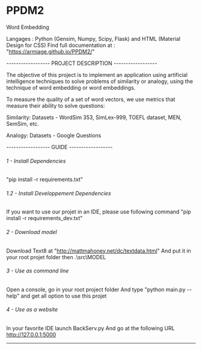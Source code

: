 # PPDM2
Word Embedding

Langages : Python (Gensim, Numpy, Scipy, Flask) and HTML (Material Design for CSS)
Find full documentation at : "https://armiage.github.io/PPDM2/"

------------------ PROJECT DESCRIPTION ------------------

The objective of this project is to implement an application using artificial intelligence techniques to solve problems of similarity or analogy, using the technique of word embedding or word embeddings.

To measure the quality of a set of word vectors, we use metrics that measure their ability to solve questions:

Similarity: Datasets - WordSim 353, SimLex-999, TOEFL dataset, MEN, SemSim, etc.

Analogy: Datasets - Google Questions

------------------ GUIDE ------------------

###### 1 - Install Dependencies
"pip install -r requirements.txt"

###### 1.2 - Install Developpement Dependencies
If you want to use our projet in an IDE, please use following command
"pip install -r requirements_dev.txt"

###### 2 - Download model
Download Text8 at "http://mattmahoney.net/dc/textdata.html"
And put it in your root projet folder then .\src\MODEL

###### 3 - Use as command line
Open a console, go in your root project folder
And type "python main.py --help" and get all option to use this projet

###### 4 - Use as a website
In your favorite IDE launch BackServ.py
And go at the following URL http://127.0.0.1:5000

------
